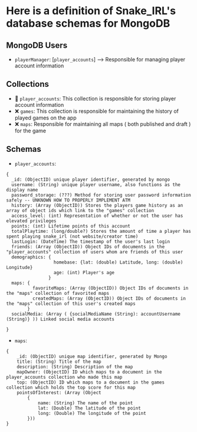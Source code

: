 # Here is a definition of Snake_IRL's database schemas for MongoDB

## MongoDB Users
- `playerManager`: [`player_accounts`] --> Responsible for managing player account information

## Collections
- 🚧 `player_accounts`: This collection is responsible for storing player account information
- ❌ `games`: This collection is responsible for maintaining the history of played games on the app
- ❌ `maps`: Responsible for maintaining all maps ( both published and draft ) for the game

## Schemas
- `player_accounts`: 
```
{
  _id: (ObjectID) unique player identifier, generated by mongo
  username: (String) unique player username, also functions as the display name
  password_storage: (???) Method for storing user password information safely -- UNKNOWN HOW TO PROPERLY IMPLEMENT ATM
  history: (Array (ObjectID)) Stores the players game history as an array of object ids which link to the "games" collection
  access_level: (int) Representation of whether or not the user has elevated privileges
  points: (int) Lifetime points of this account
  totalPlaytime: (long/double?) Stores the amount of time a player has spent playing snake_irl (not website/creator time)
  lastLogin: (DateTime) The timestamp of the user's last login
  friends: (Array (ObjectID)) Object IDs of documents in the "player_accounts" collection of users whom are friends of this user
  demographics: {
                  homebase: {lat: (double) Latitude, long: (double) Longitude}
                  age: (int) Player's age
                }
  maps: {
          favoriteMaps: (Array (ObjectID)) Object IDs of documents in the "maps" collection of favorited maps
          createdMaps: (Array (ObjectID)) Object IDs of documents in the "maps" collection of this user's created maps
        }
  socialMedia: (Array ( {socialMediaName (String): accountUsername (String)} )) Linked social media accounts
 
}
```
- `maps`:
```
{
	_id: (ObjectID) unique map identifier, generated by Mongo
	title: (String) Title of the map
	description: (String) Description of the map
	mapOwner: (ObjectID) ID which maps to a document in the player_accounts collection who made this map
	top: (ObjectID) ID which maps to a document in the games collection which holds the top score for this map
	pointsOfInterest: (Array (Object  
		{
			name: (String) The name of the point
			lat: (Double) The latitude of the point
			long: (Double) The longitude of the point
		}))
}
```
